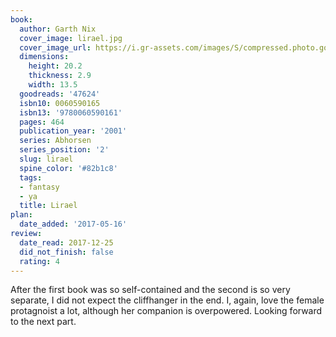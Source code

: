```yaml
---
book:
  author: Garth Nix
  cover_image: lirael.jpg
  cover_image_url: https://i.gr-assets.com/images/S/compressed.photo.goodreads.com/books/1266458951l/47624.jpg
  dimensions:
    height: 20.2
    thickness: 2.9
    width: 13.5
  goodreads: '47624'
  isbn10: 0060590165
  isbn13: '9780060590161'
  pages: 464
  publication_year: '2001'
  series: Abhorsen
  series_position: '2'
  slug: lirael
  spine_color: '#82b1c8'
  tags:
  - fantasy
  - ya
  title: Lirael
plan:
  date_added: '2017-05-16'
review:
  date_read: 2017-12-25
  did_not_finish: false
  rating: 4
---
```


After the first book was so self-contained and the second is so very separate, I did not expect the cliffhanger in the end. I, again, love the female protagnoist a lot, although her companion is overpowered. Looking forward to the next part.

